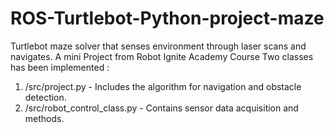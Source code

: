 # ROS-Turtlebot-Python-project-maze
Turtlebot maze solver that senses environment through laser scans and navigates. A mini Project from Robot Ignite Academy Course Two classes has been implemented :

1. /src/project.py - Includes the algorithm for navigation and obstacle detection.
2. /src/robot_control_class.py - Contains sensor data acquisition and methods.

